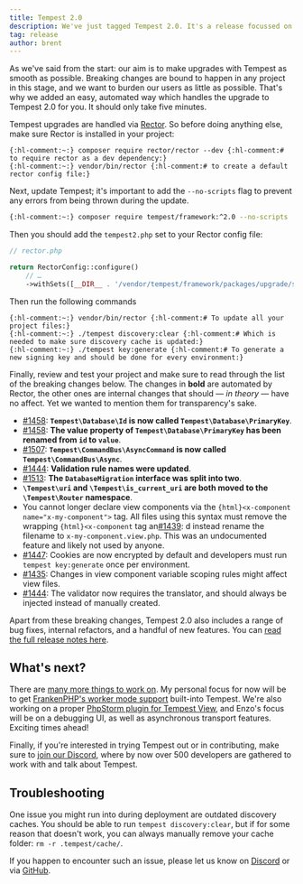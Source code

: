 ```yaml
---
title: Tempest 2.0
description: We've just tagged Tempest 2.0. It's a release focussed on fine-tuning and fixing lots of details. It also signifies that we're committed to Tempest, we're in this for the long run!
tag: release
author: brent
---
```


As we've said from the start: our aim is to make upgrades with Tempest as smooth as possible. Breaking changes are bound to happen in any project in this stage, and we want to burden our users as little as possible. That's why we added an easy, automated way which handles the upgrade to Tempest 2.0 for you. It should only take five minutes.

Tempest upgrades are handled via [Rector](https://getrector.com/). So before doing anything else, make sure Rector is installed in your project:

```
{:hl-comment:~:} composer require rector/rector --dev {:hl-comment:# to require rector as a dev dependency:}
{:hl-comment:~:} vendor/bin/rector {:hl-comment:# to create a default rector config file:}
```


Next, update Tempest; it's important to add the `--no-scripts` flag to prevent any errors from being thrown during the update.

```sh
{:hl-comment:~:} composer require tempest/framework:^2.0 --no-scripts
```

Then you should add the `tempest2.php` set to your Rector config file:

```php
// rector.php

return RectorConfig::configure()
    // …
    ->withSets([__DIR__ . '/vendor/tempest/framework/packages/upgrade/src/tempest2.php']);
```

Then run the following commands

```
{:hl-comment:~:} vendor/bin/rector {:hl-comment:# To update all your project files:}
{:hl-comment:~:} ./tempest discovery:clear {:hl-comment:# Which is needed to make sure discovery cache is updated:}
{:hl-comment:~:} ./tempest key:generate {:hl-comment:# To generate a new signing key and should be done for every environment:}
```

Finally, review and test your project and make sure to read through the list of the breaking changes below. The changes in **bold** are automated by Rector, the other ones are internal changes that should — _in theory_ — have no affect. Yet we wanted to mention them for transparency's sake. 

- [#1458](https://github.com/tempestphp/tempest-framework/pull/1458): **`Tempest\Database\Id` is now called `Tempest\Database\PrimaryKey`**. 
- [#1458](https://github.com/tempestphp/tempest-framework/pull/1458): **The value property of `Tempest\Database\PrimaryKey` has been renamed from `id` to `value`**. 
- [#1507](https://github.com/tempestphp/tempest-framework/pull/1507): **`Tempest\CommandBus\AsyncCommand` is now called `Tempest\CommandBus\Async`**. 
- [#1444](https://github.com/tempestphp/tempest-framework/pull/1444): **Validation rule names were updated**. 
- [#1513](https://github.com/tempestphp/tempest-framework/pull/1513): **The `DatabaseMigration` interface was split into two**. 
- **`\Tempest\uri` and `\Tempest\is_current_uri` are both moved to the `\Tempest\Router` namespace**.
- You cannot longer declare view components via the `{html}<x-component name="x-my-component">` tag. All files using this syntax must remove the wrapping `{html}<x-component` tag an[#1439](https://github.com/tempestphp/tempest-framework/pull/1439): d instead rename the filename to `x-my-component.view.php`. This was an undocumented feature and likely not used by anyone.  
- [#1447](https://github.com/tempestphp/tempest-framework/pull/1447): Cookies are now encrypted by default and developers must run `tempest key:generate` once per environment. 
- [#1435](https://github.com/tempestphp/tempest-framework/pull/1435): Changes in view component variable scoping rules might affect view files. 
- [#1444](https://github.com/tempestphp/tempest-framework/pull/1444): The validator now requires the translator, and should always be injected instead of manually created. 

Apart from these breaking changes, Tempest 2.0 also includes a range of bug fixes, internal refactors, and a handful of new features. You can [read the full release notes here](https://github.com/tempestphp/tempest-framework/releases/tag/v2.0.0).

## What's next?

There are [many more things to work on](https://github.com/tempestphp/tempest-framework/issues). My personal focus for now will be to get [FrankenPHP's worker mode support](https://github.com/tempestphp/tempest-framework/issues/1548) built-into Tempest. We're also working on a proper [PhpStorm plugin for Tempest View](https://github.com/tempestphp/tempest-phpstorm-plugin), and Enzo's focus will be on a debugging UI, as well as asynchronous transport features. Exciting times ahead!  

Finally, if you're interested in trying Tempest out or in contributing, make sure to [join our Discord](/discord), where by now over 500 developers are gathered to work with and talk about Tempest.

## Troubleshooting

One issue you might run into during deployment are outdated discovery caches. You should be able to run `tempest discovery:clear`, but if for some reason that doesn't work, you can always manually remove your cache folder: `rm -r .tempest/cache/`.

If you happen to encounter such an issue, please let us know on [Discord](/discord) or via [GitHub](https://github.com/tempestphp/tempest-framework).